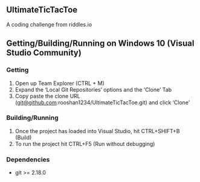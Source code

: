 ## UltimateTicTacToe
A coding challenge from riddles.io
## Getting/Building/Running on Windows 10 (Visual Studio Community)
### Getting
1. Open up Team Explorer (CTRL + M)
2. Expand the ‘Local Git Repositories’ options and the ‘Clone’ Tab
3. Copy paste the clone URL (git@github.com:rooshan1234/UltimateTicTacToe.git) and click ‘Clone’
### Building/Running
1. Once the project has loaded into Visual Studio, hit CTRL+SHIFT+B (Build)
2. To run the project hit CTRL+F5 (Run without debugging)
### Dependencies
- git >= 2.18.0
